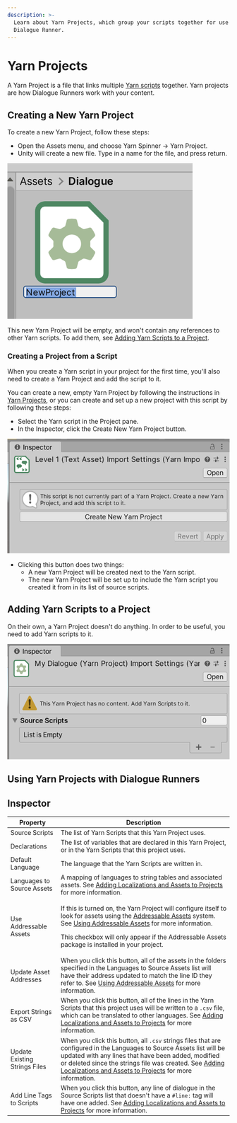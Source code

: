 ```yaml
---
description: >-
  Learn about Yarn Projects, which group your scripts together for use in a
  Dialogue Runner.
---
```


# Yarn Projects

A Yarn Project is a file that links multiple [Yarn scripts](yarn-scripts.md) together. Yarn projects are how Dialogue Runners work with your content.

## Creating a New Yarn Project

To create a new Yarn Project, follow these steps:

* Open the Assets menu, and choose Yarn Spinner -> Yarn Project.
* Unity will create a new file. Type in a name for the file, and press return.

![Creating a new Yarn script.](../../.gitbook/assets/yarn-spinner-unity-creating-yarn-project.png)

This new Yarn Project will be empty, and won't contain any references to other Yarn scripts. To add them, see [Adding Yarn Scripts to a Project](yarn-projects.md#adding-yarn-scripts-to-a-project).

### Creating a Project from a Script

When you create a Yarn script in your project for the first time, you'll also need to create a Yarn Project and add the script to it.&#x20;

You can create a new, empty Yarn Project by following the instructions in [Yarn Projects](yarn-projects.md#creating-a-new-yarn-project), or you can create and set up a new project with this script by following these steps:

* Select the Yarn script in the Project pane.
* In the Inspector, click the Create New Yarn Project button.

![The 'Create New Yarn Project' button in the Inspector.](../../.gitbook/assets/yarn-spinner-unity-create-new-project-button.png)

* Clicking this button does two things:
  * A new Yarn Project will be created next to the Yarn script.
  * The new Yarn Project will be set up to include the Yarn script you created it from in its list of source scripts.

## Adding Yarn Scripts to a Project

On their own, a Yarn Project doesn't do anything. In order to be useful, you need to add Yarn scripts to it.

![When a Yarn Project has no scripts added to it, you'll see this warning in its Inspector.](../../.gitbook/assets/yarn-spinner-unity-empty-project.png)


## Using Yarn Projects with Dialogue Runners

## Inspector

|Property|Description|
|---|---|
|Source Scripts|The list of Yarn Scripts that this Yarn Project uses.|
|Declarations|The list of variables that are declared in this Yarn Project, or in the Yarn Scripts that this project uses.|
|Default Language|The language that the Yarn Scripts are written in.|
|Languages to Source Assets|A mapping of languages to string tables and associated assets. See [Adding Localizations and Assets to Projects](../assets-and-localization/README.md) for more information.|
|Use Addressable Assets|<p>If this is turned on, the Yarn Project will configure itself to look for assets using the [Addressable Assets](https://docs.unity3d.com/Packages/com.unity.addressables@latest/index.html) system. See [Using Addressable Assets](../addressable-assets/README.md) for more information.</p><p>This checkbox will only appear if the Addressable Assets package is installed in your project.</p>|
|Update Asset Addresses|When you click this button, all of the assets in the folders specified in the Languages to Source Assets list will have their address updated to match the line ID they refer to. See [Using Addressable Assets](../addressable-assets/README.md) for more information.|
|Export Strings as CSV|When you click this button, all of the lines in the Yarn Scripts that this project uses will be written to a `.csv` file, which can be translated to other languages. See [Adding Localizations and Assets to Projects](../assets-and-localization/README.md) for more information.|
|Update Existing Strings Files|When you click this button, all `.csv` strings files that are configured in the Languages to Source Assets list will be updated with any lines that have been added, modified or deleted since the strings file was created. See [Adding Localizations and Assets to Projects](../assets-and-localization/README.md) for more information.|
|Add Line Tags to Scripts|When you click this button, any line of dialogue in the Source Scripts list that doesn't have a `#line:` tag will have one added. See [Adding Localizations and Assets to Projects](../assets-and-localization/README.md) for more information.|